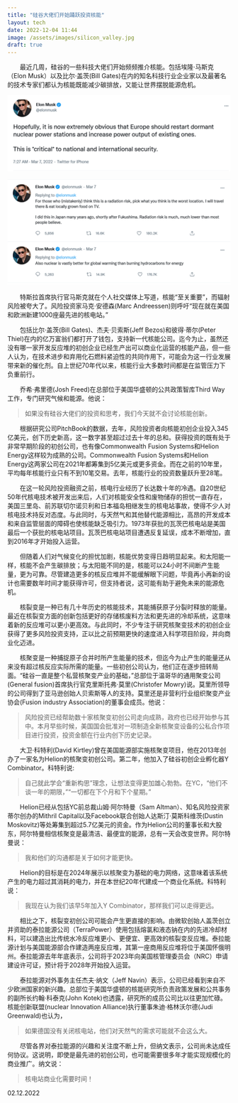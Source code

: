 ```yaml
---
title: "硅谷大佬们开始踊跃投资核能"
layout: tech
date: 2022-12-04 11:44
image: /assets/images/silicon_valley.jpg
draft: true
---
```

<p style="text-indent:2em">最近几周，硅谷的一些科技大佬们开始频频推介核能。包括埃隆·马斯克（Elon Musk）以及比尔·盖茨(Bill Gates)在内的知名科技行业企业家以及最著名的技术专家们都认为核能既能减少碳排放，又能让世界摆脱能源危机。</p>

![musk's twitter_1](https://raw.githubusercontent.com/davidwww523/photo/master/musck_twitter_nuclear_1.png)

![musk's twitter_2](https://raw.githubusercontent.com/davidwww523/photo/master/musck_twitter_nuclear_2.png) 

<p style="text-indent:2em">特斯拉首席执行官马斯克就在个人社交媒体上写道，核能“至关重要”，而辐射风险被夸大了。风险投资家马克·安德森(Marc Andreessen)则呼吁“现在就在美国和欧洲新建1000座最先进的核电站。”</p>
<p style="text-indent:2em">包括比尔·盖茨(Bill Gates)、杰夫·贝索斯(Jeff Bezos)和彼得·蒂尔(Peter Thiel)在内的亿万富翁们都打开了钱包，支持新一代核能公司。迄今为止，虽然还没有哪一家开发反应堆的初创企业已经生产出可以商业化运营的核能产品，但一些人认为，在技术进步和弃用化石燃料紧迫性的共同作用下，可能会为这一行业发展带来新的催化剂。自上世纪70年代以来，核能行业大多数时间都是在监管压力下负重前行。</p>
<p style="text-indent:2em">乔希·弗里德(Josh Freed)在总部位于美国华盛顿的公共政策智库Third Way工作，专门研究气候和能源。他说：</p>

> 如果没有硅谷大佬们的投资和思考，我们今天就不会讨论核能创新。

<p style="text-indent:2em">根据研究公司PitchBook的数据，去年，风险投资者向核能初创企业投入345亿美元，创下历史新高，这一数字甚至超过过去十年的总和。获得投资的既有处于非常早期阶段的初创公司，也有像Commonwealth Fusion Systems和Helion Energy这样较为成熟的公司。Commonwealth Fusion Systems和Helion Energy这两家公司在2021年都筹集到5亿美元或更多资金。而在之前的10年里，平均每年核能行业只有不到10笔交易。去年，核能行业的投资数量跃升至28笔。</p>

<p style="text-indent:2em">在这一轮风险投资融资之前，核电行业经历了长达数十年的冷遇。自20世纪50年代核电技术被开发出来后，人们对核能安全性和废物储存的担忧一直存在，美国三里岛、前苏联切尔诺贝利和日本福岛相继发生的核电站事故，使得不少人对核电技术持反对态度。与此同时，与天然气和其他替代能源相比，高昂的开发成本和来自监管层面的障碍也使核能缺乏吸引力。1973年获批的瓦茨巴核电站是美国最后一个获批的核电站项目。瓦茨巴核电站项目遭遇反复延误，成本不断增加，直到2016年才开始投入运营。</p>

<p style="text-indent:2em">但随着人们对气候变化的担忧加剧，核能优势变得日趋明显起来。和太阳能一样，核能不会产生碳排放；与太阳能不同的是，核能可以24小时不间断产生能量，更为可靠。尽管建造更多的核反应堆并不能缓解眼下问题，毕竟再小再新的设计也需要数年时间才能获得许可，但支持者说，这可能有助于避免未来的能源危机。</p>

<p style="text-indent:2em">核裂变是一种已有几十年历史的核能技术，其能捕获原子分裂时释放的能量。最近在核裂变方面的创新包括更好的存储核废料方法和更先进的冷却系统，这意味着新的反应堆可以更小更高效。与此同时，不少专注于研究核聚变技术的初创企业获得了更多风险投资支持，正以比之前预期更快的速度进入科学项目阶段，并向商业化迈进。</p>

<p style="text-indent:2em">核聚变是一种捕捉原子合并时所产生能量的技术，但迄今为止产生的能量还从来没有超过核反应实际所需的能量。一些初创公司认为，他们正在逐步扭转局面。“硅谷一直是整个私营核聚变产业的基础，”总部位于温哥华的通用聚变公司(General fusion)首席执行官克里斯托弗·莫里(Christofer Mowry)说。莫里所领导的公司得到了亚马逊创始人贝索斯等人的支持。莫里还是非营利行业组织聚变产业协会(Fusion industry Association)的董事会成员。他说：</p>

> 风险投资已经帮助数十家核聚变初创公司走向成熟，政府也已经开始参与其中。本月早些时候，美国国会批准对一项制造全新核聚变设备的公私合作项目进行投资，投资金额在行业内创下历史记录。

<p style="text-indent:2em">大卫·科特利(David Kirtley)曾在美国能源部实施核聚变项目，他在2013年创办了一家名为Helion的核聚变初创公司。第二年，他加入了硅谷初创企业孵化器Y Combinator。科特利说:</p>

> 自己就此学会“重新构思”理念，让想法变得更加雄心勃勃。在YC，“他们不谈一年的期限，”“一切都在下个月和下个星期。”

<p style="text-indent:2em">Helion已经从包括YC前总裁山姆·阿尔特曼（Sam Altman）、知名风险投资家蒂尔创办的Mithril Capital以及Facebook联合创始人达斯汀·莫斯科维茨(Dustin Moskovitz)等处筹集到超过5.7亿美元的资金。作为Helion公司的董事长和大股东，阿尔特曼相信核聚变是最清洁、最便宜的能源，总有一天会改变世界。阿尔特曼说：</p>

> 我和他们的沟通都是关于如何才能更快。

<p style="text-indent:2em">Helion的目标是在2024年展示以核聚变为基础的电力网络，这意味着该系统产生的电力超过其消耗的电力，并在本世纪20年代建成一个商业化系统。科特利说：</p>

> 我现在认为我们该早5年加入Y Combinator，那样我们可以走得更远。

<p style="text-indent:2em">相比之下，核裂变初创公司可能会产生更直接的影响。由微软创始人盖茨创立并资助的泰拉能源公司（TerraPower）使用包括熔氯和液态钠在内的先进冷却材料，可以建造出比传统水冷反应堆更小、更便宜、更高效的核裂变反应堆。泰拉能源计划与美国能源部合作建造两座反应堆，其第一座商用反应堆将位于美国怀俄明州。泰拉能源去年年底表示，公司将于2023年向美国核管理委员会（NRC）申请建设许可证，预计将于2028年开始投入运营。</p>

<p style="text-indent:2em">泰拉能源对外事务主任杰夫·纳文（Jeff Navin）表示，公司已经看到来自不少欧洲国家的新兴趣。总部位于美国华盛顿的核能研究所负责政策发展和公共事务的副所长约翰·科泰克(John Kotek)也透露，研究所的成员公司比以往更加忙碌。核能创新联盟(nuclear Innovation Alliance)执行董事朱迪·格林沃尔德(Judi Greenwald)也认为，</p>

> 如果德国没有关闭核电站，他们对天然气的需求可能就不会这么大。

<p style="text-indent:2em">尽管各界对泰拉能源的兴趣和关注度不断上升，但纳文表示，公司尚未达成任何协议。这说明，即使是最先进的初创公司，也可能需要很多年才能实现规模化的商业推广。纳文说：</p>

> 核电站商业化需要时间！

02.12.2022
